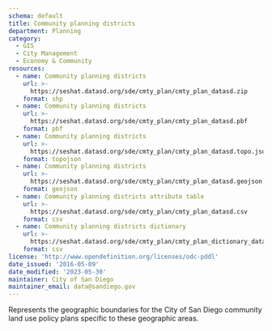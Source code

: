 ```yaml
---
schema: default
title: Community planning districts
department: Planning
category:
  - GIS
  - City Management
  - Economy & Community
resources:
  - name: Community planning districts
    url: >-
      https://seshat.datasd.org/sde/cmty_plan/cmty_plan_datasd.zip
    format: shp
  - name: Community planning districts
    url: >-
      https://seshat.datasd.org/sde/cmty_plan/cmty_plan_datasd.pbf
    format: pbf
  - name: Community planning districts
    url: >-
      https://seshat.datasd.org/sde/cmty_plan/cmty_plan_datasd.topo.json
    format: topojson
  - name: Community planning districts
    url: >-
      https://seshat.datasd.org/sde/cmty_plan/cmty_plan_datasd.geojson
    format: geojson
  - name: Community planning districts attribute table
    url: >-
      https://seshat.datasd.org/sde/cmty_plan/cmty_plan_datasd.csv
    format: csv
  - name: Community planning districts dictionary
    url: >-
      https://seshat.datasd.org/sde/cmty_plan/cmty_plan_dictionary_datasd.csv
    format: csv
license: 'http://www.opendefinition.org/licenses/odc-pddl'
date_issued: '2016-05-09'
date_modified: '2023-05-30'
maintainer: City of San Diego
maintainer_email: data@sandiego.gov
---
```

Represents the geographic boundaries for the City of San Diego community land use policy plans specific to these geographic areas.
